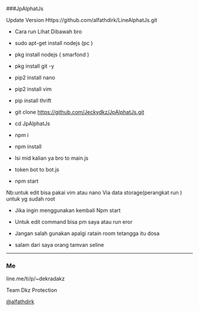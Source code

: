 ###JpAlphatJs

Update Version
Https://github.com/alfathdirk/LineAlphatJs.git

- Cara run Lihat Dibawah bro

- sudo apt-get install nodejs (pc )
- pkg install nodejs ( smarfond ) 
- pkg install git -y
- pip2 install nano
- pip2 install vim
- pip install thrift
- git clone https://github.com/Jeckydkz/JpAlphatJs.git
- cd JpAlphatJs
- npm i
- npm install
- Isi mid kalian ya bro to main.js
- token bot to bot.js
- npm start

Nb:untuk edit bisa pakai vim atau nano 
Via data storage(perangkat run ) untuk yg sudah root
- Jika ingin menggunakan kembali
Npm start

- Untuk edit command bisa pm saya atau run eror
- Jangan salah gunakan apalgi ratain room tetangga itu dosa
- salam dari saya orang tamvan seline



----
### Me
line.me/ti/p/~dekradakz

Team Dkz Protection

[@alfathdirk](https://instagram.com/alfathdirk)
